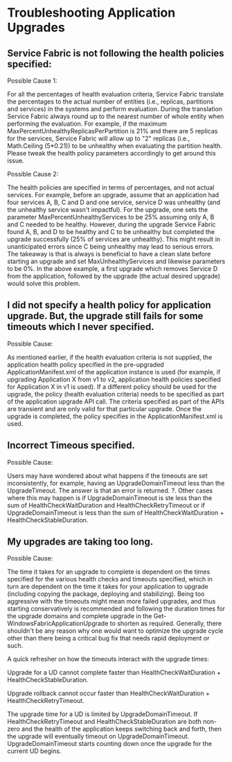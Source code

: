 # Troubleshooting Application Upgrades

## Service Fabric is not following the health policies specified:

Possible Cause 1:

 For all the percentages of health evaluation criteria, Service Fabric translate the percentages to the actual number of entities (i.e., replicas, partitions and services) in the systems and perform evaluation. During the translation Service Fabric always round up to the nearest number of whole entity when performing the evaluation. For example, if the maximum MaxPercentUnhealthyReplicasPerPartition is 21% and there are 5 replicas for the services, Service Fabric will allow up to "2" replicas (i.e., Math.Ceiling (5\*0.21)) to be unhealthy when evaluating the partition health.  Please tweak the health policy parameters accordingly to get around this issue.

Possible Cause 2:

The health policies are specified in terms of percentages, and not actual services. For example, before an upgrade, assume that an application had four services A, B, C and D and one service, service D was unhealthy (and the unhealthy service wasn't impactful). For the upgrade, one sets the parameter MaxPercentUnhealthyServices to be 25% assuming only A, B and C needed to be healthy. However, during the upgrade Service Fabric found A, B, and D to be healthy and C to be unhealthy but completed the upgrade successfully (25% of services are unhealthy).  This might result in unanticipated errors since C being unhealthy may lead to serious errors.   The takeaway is that is always is beneficial to have a clean slate before starting an upgrade and set MaxUnhealthyServices and likewise parameters to be 0%. In the above example, a first upgrade which removes Service D from the application, followed by the upgrade (the actual desired upgrade) would solve this problem.

## I did not specify a health policy for application upgrade. But, the upgrade still fails for some timeouts which I never specified.

Possible Cause:

As mentioned earlier, if the health evaluation criteria is not supplied, the application health policy specified in the pre-upgraded ApplicationManifest.xml of the application instance is used (for example, if upgrading Application X from v1 to v2, application health policies specified for Application X in v1 is used). If a different policy should be used for the upgrade, the policy (health evaluation criteria) needs to be specified as part of the application upgrade API call. The criteria specified as part of the APIs are transient and are only valid for that particular upgrade. Once the upgrade is completed, the policy specifies in the ApplicationManifest.xml is used.

## Incorrect Timeous specified.

Possible Cause:

Users may have wondered about what happens if the timeouts are set inconsistently, for example, having an UpgradeDomainTimeout less than the UpgradeTimeout. The answer is that an error is returned. ?.  Other cases where this may happen is if UpgradeDomainTimeout is ste less than the sum of HealthCheckWaitDuration and HealthCheckRetryTimeout or if UpgradeDomainTimeout is less than the sum of HealthCheckWaitDuration + HealthCheckStableDuration.



## My upgrades are taking too long.

Possible Cause:

The time it takes for an upgrade to complete is dependent on the times specified for the various health checks and timeouts specified, which in turn are dependent on the time it takes for your application to upgrade (including copying the package, deploying and stabilizing). Being too aggressive with the timeouts might mean more failed upgrades, and thus starting conservatively is recommended and following the duration times for the upgrade domains and complete upgrade in the Get-WindowsFabricApplicationUpgrade to shorten as required. Generally, there shouldn't be any reason why one would want to optimize the upgrade cycle other than there being a critical bug fix that needs rapid deployment or such.

A quick refresher on how the timeouts interact with the upgrade times:

Upgrade for a UD cannot complete faster than HealthCheckWaitDuration + HealthCheckStableDuration.

Upgrade rollback cannot occur faster than HealthCheckWaitDuration + HealthCheckRetryTimeout.

The upgrade time for a UD is limited by UpgradeDomainTimeout.  If HealthCheckRetryTimeout and HealthCheckStableDuration are both non-zero and the health of the application keeps switching back and forth, then the upgrade will eventually timeout on UpgradeDomainTimeout. UpgradeDomainTimeout starts counting down once the upgrade for the current UD begins.
